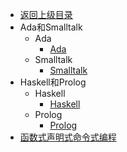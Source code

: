 - [返回上级目录](../_sidebar.md)
- Ada和Smalltalk
    - Ada
        - [Ada](Ada和Smalltalk/Ada/Ada.md)
    - Smalltalk
        - [Smalltalk](Ada和Smalltalk/Smalltalk/Smalltalk.md)
- Haskell和Prolog
    - Haskell
        - [Haskell](Haskell和Prolog/Haskell/Haskell.md)
    - Prolog
        - [Prolog](Haskell和Prolog/Prolog/Prolog.md)
- [函数式声明式命令式编程](函数式声明式命令式编程.md)